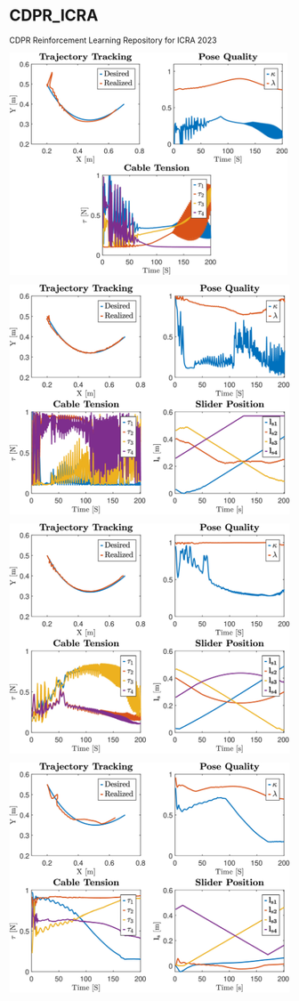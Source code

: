 # CDPR_ICRA
CDPR Reinforcement Learning Repository for ICRA 2023


<img src="https://github.com/ameyarsalvi/CDPR_ICRA/blob/main/ResultsOnlyT.jpg" width="500" height="400">

![Alt text](https://github.com/ameyarsalvi/CDPR_ICRA/blob/main/ResultsE2E.jpg "E2E")

![Alt text](https://github.com/ameyarsalvi/CDPR_ICRA/blob/main/ResultsOptimT.jpg "Decoupled Tension")

![Alt text](https://github.com/ameyarsalvi/CDPR_ICRA/blob/main/ResultsFinalDecoup.jpg "Decoupled Tension and RR")
